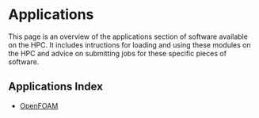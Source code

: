 # Applications

This page is an overview of the applications section of software available on the HPC. It includes intructions for loading and using these modules on the HPC and advice on submitting jobs for these specific pieces of software.

## Applications Index

- [OpenFOAM](./openfoam)
<!-- [name](./software_name) -->
<!-- For example: -->
<!-- - [Ansys](./ansys) -->
<!-- - [GROMACS](./gromacs) -->
<!-- TODO: add applications -->